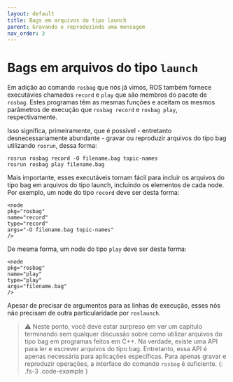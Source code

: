 ```yaml
---
layout: default
title: Bags em arquivos do tipo launch
parent: Gravando e reproduzindo uma mensagem
nav_order: 3
---
```

# Bags em arquivos do tipo `launch`

Em adição ao comando `rosbag` que nós já vimos, ROS também fornece executávies chamados `record` e `play` que são membros do
pacote de `rosbag`. Estes programas têm as mesmas funções e aceitam os mesmos parâmetros de execução que `rosbag record` e 
`rosbag play`, respectivamente.

Isso significa, primeiramente, que é possível - entretanto desnecessariamente abundante - gravar ou reproduzir arquivos do tipo bag
utilizando `rosrun`, dessa forma:

```
rosrun rosbag record -O filename.bag topic-names
rosrun rosbag play filename.bag
```

Mais importante, esses executáveis tornam fácil para incluir os arquivos do tipo bag em arquivos do tipo launch, incluindo os elementos
de cada node. Por exemplo, um node do tipo `record` deve ser desta forma: 

```
<node
pkg="rosbag"
name="record"
type="record"
args="-O filename.bag topic-names"
/>
```
De mesma forma, um node do tipo `play` deve ser desta forma: 

```
<node
pkg="rosbag"
name="play"
type="play"
args="filename.bag"
/>
```

Apesar de precisar de argumentos para as linhas de execução, esses nós não precisam de outra particularidade por `roslaunch`.  
> ⚠️ Neste ponto, você deve estar surpreso em ver um capítulo terminando sem qualquer discussão sobre como utilizar arquivos do tipo
> bag em programas feitos em C++. Na verdade, existe uma API para ler e escrever arquivos do tipo bag. Entretanto, essa API é apenas necessária
para aplicações específicas. Para apenas gravar e reproduzir operações, a interface do comando `rosbag` é suficiente. 
{: .fs-3 .code-example }
